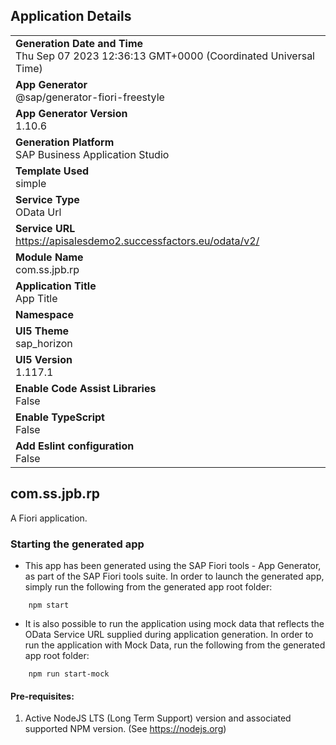 ## Application Details
|               |
| ------------- |
|**Generation Date and Time**<br>Thu Sep 07 2023 12:36:13 GMT+0000 (Coordinated Universal Time)|
|**App Generator**<br>@sap/generator-fiori-freestyle|
|**App Generator Version**<br>1.10.6|
|**Generation Platform**<br>SAP Business Application Studio|
|**Template Used**<br>simple|
|**Service Type**<br>OData Url|
|**Service URL**<br>https://apisalesdemo2.successfactors.eu/odata/v2/
|**Module Name**<br>com.ss.jpb.rp|
|**Application Title**<br>App Title|
|**Namespace**<br>|
|**UI5 Theme**<br>sap_horizon|
|**UI5 Version**<br>1.117.1|
|**Enable Code Assist Libraries**<br>False|
|**Enable TypeScript**<br>False|
|**Add Eslint configuration**<br>False|

## com.ss.jpb.rp

A Fiori application.

### Starting the generated app

-   This app has been generated using the SAP Fiori tools - App Generator, as part of the SAP Fiori tools suite.  In order to launch the generated app, simply run the following from the generated app root folder:

```
    npm start
```

- It is also possible to run the application using mock data that reflects the OData Service URL supplied during application generation.  In order to run the application with Mock Data, run the following from the generated app root folder:

```
    npm run start-mock
```

#### Pre-requisites:

1. Active NodeJS LTS (Long Term Support) version and associated supported NPM version.  (See https://nodejs.org)


